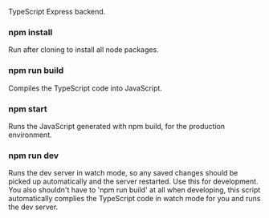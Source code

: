 TypeScript Express backend.

### npm install

Run after cloning to install all node packages.

### npm run build

Compiles the TypeScript code into JavaScript.

### npm start

Runs the JavaScript generated with npm build, for the production environment.

### npm run dev

Runs the dev server in watch mode, so any saved changes should be picked up automatically and the server restarted. Use this for development. You also shouldn't have to 'npm run build' at all when developing, this script automatically complies the TypeScript code in watch mode for you and runs the dev server.